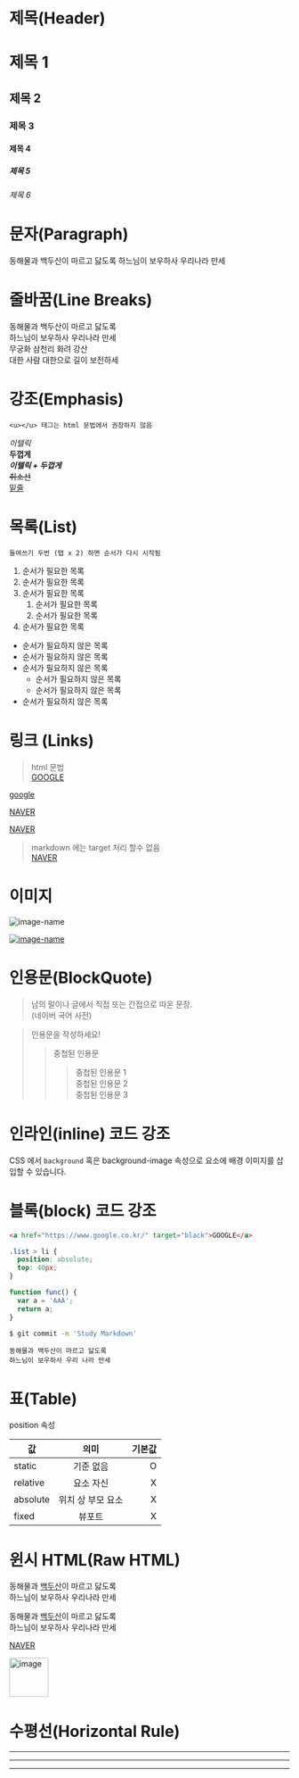 # 제목(Header)  

# 제목 1  
## 제목 2  
### 제목 3  
#### 제목 4  
##### 제목 5  
###### 제목 6  

# 문자(Paragraph)  

동해물과 백두산이 마르고 닳도록
하느님이 보우하사 우리나라 만세  

# 줄바꿈(Line Breaks)  

동해물과 백두산이 마르고 닳도록  
하느님이 보우하사 우리나라 만세  
무궁화 삼천리 화려 강산<br />
대한 사람 대한으로 길이 보전하세  

# 강조(Emphasis)  
```no-highlight
<u></u> 태그는 html 문법에서 권장하지 않음  
```

_이텔릭_  
**두껍게**  
**_이텔릭 + 두껍게_**  
~~취소선~~  
<u>밑줄</u>  


# 목록(List)  

```no-highlight
들여쓰기 두번 (탭 x 2) 하면 순서가 다시 시작됨  
```

1. 순서가 필요한 목록  
1. 순서가 필요한 목록  
1. 순서가 필요한 목록  
    1. 순서가 필요한 목록  
    1. 순서가 필요한 목록  
1. 순서가 필요한 목록  

- 순서가 필요하지 않은 목록  
- 순서가 필요하지 않은 목록  
- 순서가 필요하지 않은 목록  
    - 순서가 필요하지 않은 목록  
    - 순서가 필요하지 않은 목록  
- 순서가 필요하지 않은 목록  

# 링크 (Links)  

> html 문법   
<a href="https://google.com">GOOGLE</a>  

[google](https://google.com)  


<a href="https://naver.com" title="NAVER로 이동!">NAVER</a>  

[NAVER](https://naver.com "NAVER로 이동!")

> markdown 에는 target 처리 할수 없음  
<a href="https://naver.com" title="NAVER로 이동!" target="_black">NAVER</a>  

# 이미지  

![image-name](https://image-location)

[![image-name](https://image-location)](https://crois.net)


# 인용문(BlockQuote)  

> 남의 말이나 글에서 직접 또는 간접으로 따온 문장.   
> (네이버 국어 사전)


> 인용문을 작성하세요!
>> 중첩된 인용문  
>>> 중첩된 인용문 1  
>>> 중첩된 인용문 2  
>>> 중첩된 인용문 3  


# 인라인(inline) 코드 강조  

CSS 에서 `background` 혹은 background-image 속성으로 요소에 배경 이미지를 삽입할 수 있습니다.  

# 블록(block) 코드 강조  

```html
<a href="https://www.google.co.kr/" target="black">GOOGLE</a>  
```

```css
.list > li {
  position: absolute;
  top: 40px;
}
```

```javascript
function func() {
  var a = 'AAA';
  return a;
}
```

```bash 
$ git commit -m 'Study Markdown'
```

```plaintext
동해물과 백두산이 마르고 닳도록 
하느님이 보우하사 우리 나라 만세  
```

# 표(Table)  

position 속성  

값 | 의미 | 기본값 
--|:--:|--:
static | 기준 없음 | O
relative | 요소 자신 | X
absolute | 위치 상 부모 요소 | X
fixed | 뷰포트 | X


# 윈시 HTML(Raw HTML)  

동해물과 <u>백두산</u>이 마르고 닳도록<br />
하느님이 보우하사 우리나라 만세  


동해물과 <span style="text-decoration: underline;">백두산</span>이 마르고 닳도록<br />
하느님이 보우하사 우리나라 만세  


<a href="https://naver.com" title="NAVER로 이동!" target="_black">NAVER</a>

<img width="70" src="https://image-location/image.jpg" alt="image" />

# 수평선(Horizontal Rule)  

---
***
___


